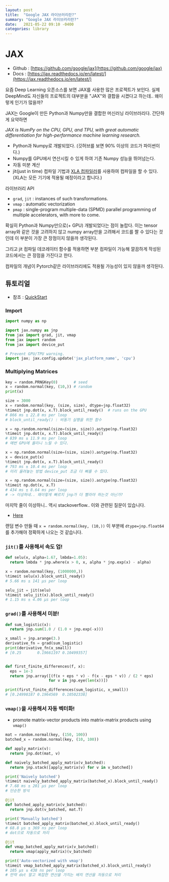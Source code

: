 ```yaml
---
layout: post
title:  "Google JAX 라이브러리란?"
summary: "Google JAX 라이브러리란?"
date:   2021-05-22 09:10 -0400
categories: library
---
```


# JAX

- Github : [https://github.com/google/jax](https://github.com/google/jax)
- Docs : [https://jax.readthedocs.io/en/latest/](https://jax.readthedocs.io/en/latest/)

요즘 Deep Learning 오픈소스를 보면 JAX를 사용한 많은 프로젝트가 보인다. 실제 DeepMind도 자신들의 프로젝트의 대부분을 "JAX"와 결합을 시켰다고 하는데.. 왜이렇게 인기가 많을까?

JAX는 Google이 만든 Python과 Numpy만을 결합한 머신러닝 라이브러리다. 간단하게 요약하면

*JAX is NumPy on the CPU, GPU, and TPU, with great automatic differentiation for high-performance machine learning research.*

- Python과 Numpy로 개발되었다. (깃허브를 보면 90% 이상의 코드가 파이썬이다.)
- Numpy를 GPU에서 연산시킬 수 있게 하여 기존 Numpy 성능을 뛰어넘는다.
- 자동 미분 계산
- jit(just in time) 컴파일 기법과 [XLA 컴파일러](https://developers-kr.googleblog.com/2017/03/xla-tensorflow-compiled.html)를 사용하여 컴파일을 할 수 있다. (XLA는 모든 기기에 적용될 예정이라고 합니다.)

라이브러리 API

- `grad`, `jit` : instances of such transformations.
- `vmap` : automatic vectorization
- `pmap` : single-program multiple-data (SPMD) parallel programming of multiple accelerators, with more to come.

확실히 Python과 Numpy만으로(+ GPU) 개발되었다는 점이 놀랍다. 이는 tensor array와 같은 것을 고려하지 않고 numpy array만을 고려해서 코드를 짤 수 있다는 것인데 이 부분이 가장 큰 장점이지 않을까 생각된다.

그리고 jit 컴파일 데코레이터 함수를 적용하면 부분 컴파일이 가능해 깔끔하게 작성된 코드에서는 큰 장점을 가진다고 한다.

컴파일의 개념이 Pytorch같은 라이브러리에도 적용될 가능성이 있지 않을까 생각된다.

## 튜토리얼

- 참조 : [QuickStart](https://jax.readthedocs.io/en/latest/notebooks/quickstart.html)

### Import

```python
import numpy as np

import jax.numpy as jnp
from jax import grad, jit, vmap
from jax import random
from jax import device_put

# Prevent GPU/TPU warning.
import jax; jax.config.update('jax_platform_name', 'cpu')
```

### Multiplying Matrices

```python
key = random.PRNGKey(0)       # seed
x = random.normal(key, (10,)) # random
print(x)        

size = 3000
x = random.normal(key, (size, size), dtype=jnp.float32)
%timeit jnp.dot(x, x.T).block_until_ready()  # runs on the GPU
# 866 ms ± 22.8 ms per loop
# block_until_ready() : 비동기 실행을 위한 함수

x = np.random.normal(size=(size, size)).astype(np.float32)
%timeit jnp.dot(x, x.T).block_until_ready()
# 839 ms ± 11.9 ms per loop
# 매번 GPU에 올리니 느릴 수 있다.

x = np.random.normal(size=(size, size)).astype(np.float32)
x = device_put(x)
%timeit jnp.dot(x, x.T).block_until_ready()
# 793 ms ± 10.4 ms per loop
# 미리 올려놓는 방법 device_put 조금 더 빠를 수 있다.

x = np.random.normal(size=(size, size)).astype(np.float32)
%timeit np.dot(x, x.T)
# 434 ms ± 8.64 ms per loop
# -> 이상하네.. 왜이렇게 빠르지 jnp가 더 빨라야 하는것 아닌가?
```

마지막 줄이 이상하니.. 역시 stackoverflow.. 이와 관련된 질문이 있습니다.

- [Here](https://stackoverflow.com/questions/63672151/why-does-jax-numpy-dot-run-slower-than-numpy-dot-on-cpu)

랜덤 변수 만들 때 `x = random.normal(key, (10,))` 이 부분에 `dtype=jnp.float64`를 추가해야 정확하게 나오는 것 같습니다.


### `jit()`를 사용해서 속도 업!

```python
def selu(x, alpha=1.67, lmbda=1.05):
  return lmbda * jnp.where(x > 0, x, alpha * jnp.exp(x) - alpha)

x = random.normal(key, (1000000,))
%timeit selu(x).block_until_ready()
# 5.66 ms ± 141 µs per loop

selu_jit = jit(selu)
%timeit selu_jit(x).block_until_ready()
# 1.15 ms ± 4.06 µs per loop
```

### `grad()`를 사용해서 미분!

```python
def sum_logistic(x):
  return jnp.sum(1.0 / (1.0 + jnp.exp(-x)))

x_small = jnp.arange(3.)
derivative_fn = grad(sum_logistic)
print(derivative_fn(x_small))
# [0.25       0.19661197 0.10499357]


def first_finite_differences(f, x):
  eps = 1e-3
  return jnp.array([(f(x + eps * v) - f(x - eps * v)) / (2 * eps)
                   for v in jnp.eye(len(x))])

print(first_finite_differences(sum_logistic, x_small))
# [0.24998187 0.1964569  0.10502338]
```

### `vmap()`을 사용해서 자동 벡터화!

- promote matrix-vector products into matrix-matrix products using `vmap()`

```python
mat = random.normal(key, (150, 100))
batched_x = random.normal(key, (10, 100))

def apply_matrix(v):
  return jnp.dot(mat, v)

def naively_batched_apply_matrix(v_batched):
  return jnp.stack([apply_matrix(v) for v in v_batched])

print('Naively batched')
%timeit naively_batched_apply_matrix(batched_x).block_until_ready()
# 7.68 ms ± 201 µs per loop
# 단순한 방식

@jit
def batched_apply_matrix(v_batched):
  return jnp.dot(v_batched, mat.T)

print('Manually batched')
%timeit batched_apply_matrix(batched_x).block_until_ready()
# 68.8 µs ± 369 ns per loop
# dot으로 자동으로 처리

@jit
def vmap_batched_apply_matrix(v_batched):
  return vmap(apply_matrix)(v_batched)

print('Auto-vectorized with vmap')
%timeit vmap_batched_apply_matrix(batched_x).block_until_ready()
# 105 µs ± 438 ns per loop
# 만약 dot 말고 복잡한 연산을 가지는 배치 연산을 자동으로 처리
```
